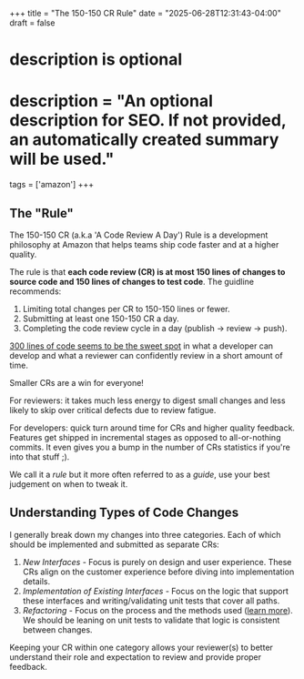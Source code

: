 +++
title = "The 150-150 CR Rule"
date = "2025-06-28T12:31:43-04:00"
draft = false

#
# description is optional
#
# description = "An optional description for SEO. If not provided, an automatically created summary will be used."

tags = ['amazon']
+++

## The "Rule"

The 150-150 CR (a.k.a 'A Code Review A Day') Rule is a development philosophy at Amazon that helps teams ship code faster and at a higher quality.

The rule is that **each code review (CR) is at most 150 lines of changes to source code and 150 lines of changes to test code**. The guidline recommends:

1. Limiting total changes per CR to 150-150 lines or fewer.
1. Submitting at least one 150-150 CR a day.
1. Completing the code review cycle in a day (publish -> review -> push).

[300 lines of code seems to be the sweet spot](http://viewer.media.bitpipe.com/1253203751_753/1284482743_310/11_Best_Practices_for_Peer_Code_Review.pdf) in what a developer can develop and what a reviewer can confidently review in a short amount of time.

Smaller CRs are a win for everyone!

For reviewers: it takes much less energy to digest small changes and less likely to skip over critical defects due to review fatigue. 

For developers: quick turn around time for CRs and higher quality feedback. Features get shipped in incremental stages as opposed to all-or-nothing commits. It even gives you a bump in the number of CRs statistics if you're into that stuff ;).

We call it a *rule* but it more often referred to as a *guide*, use your best judgement on when to tweak it.

## Understanding Types of Code Changes

I generally break down my changes into three categories. Each of which should be implemented and submitted as separate CRs:

1. *New Interfaces* - Focus is purely on design and user experience. These CRs align on the customer experience before diving into implementation details.
1. *Implementation of Existing Interfaces* - Focus on the logic that support these interfaces and writing/validating unit tests that cover all paths.
1. *Refactoring* - Focus on the process and the methods used ([learn more](https://martinfowler.com/books/refactoring.html)). We should be leaning on unit tests to validate that logic is consistent between changes.

Keeping your CR within one category allows your reviewer(s) to better understand their role and expectation to review and provide proper feedback.



